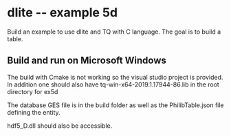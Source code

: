 dlite -- example 5d
=============================================================

Build an example to use dlite and TQ with C language. The goal is to build a table.

## Build and run on Microsoft Windows

The build with Cmake is not working so the visual studio project is provided.
In addition one should also have tq-win-x64-2019.1.17944-86.lib in the root directory for ex5d

The database GES file is in the build folder as well as the PhilibTable.json file defining the entity.

hdf5_D.dll should also be accessible.
